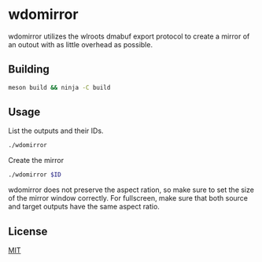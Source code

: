 # wdomirror

wdomirror utilizes the wlroots dmabuf export protocol to create a mirror of an outout
with as little overhead as possible.

## Building

```bash
meson build && ninja -C build
```

## Usage

List the outputs and their IDs.

```bash
./wdomirror
```
Create the mirror

```bash
./wdomirror $ID
```

wdomirror does not preserve the aspect ration, so make sure to set the size of the mirror window correctly.
For fullscreen, make sure that both source and target outputs have the same aspect ratio.


## License

[MIT](LICENSE)
